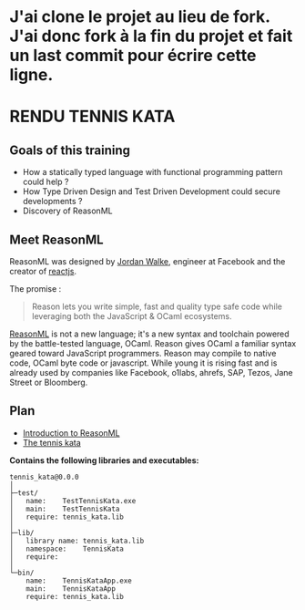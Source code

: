 # J'ai clone le projet au lieu de fork. J'ai donc fork à la fin du projet et fait un last commit pour écrire cette ligne.

# RENDU TENNIS KATA

## Goals of this training

- How a statically typed language with functional programming pattern could help ?
- How Type Driven Design and Test Driven Development could secure developments ?
- Discovery of ReasonML

## Meet ReasonML

ReasonML was designed by [Jordan Walke](https://twitter.com/jordwalke), engineer at Facebook and the creator of [reactjs](https://reactjs.org/).

The promise :

> Reason lets you write simple, fast and quality type safe code while leveraging both the JavaScript & OCaml ecosystems.

[ReasonML](https://reasonml.github.io/) is not a new language; it's a new syntax and toolchain powered by the battle-tested language, OCaml. Reason gives OCaml a familiar syntax geared toward JavaScript programmers. Reason may compile to native code, OCaml byte code or javascript.
While young it is rising fast and is already used by companies like Facebook, o1labs, ahrefs, SAP, Tezos, Jane Street or Bloomberg.

## Plan

- [Introduction to ReasonML](./doc/reason.md)
- [The tennis kata](./doc/kata.md)

**Contains the following libraries and executables:**

```
tennis_kata@0.0.0
│
├─test/
│   name:    TestTennisKata.exe
│   main:    TestTennisKata
│   require: tennis_kata.lib
│
├─lib/
│   library name: tennis_kata.lib
│   namespace:    TennisKata
│   require:
│
└─bin/
    name:    TennisKataApp.exe
    main:    TennisKataApp
    require: tennis_kata.lib
```
